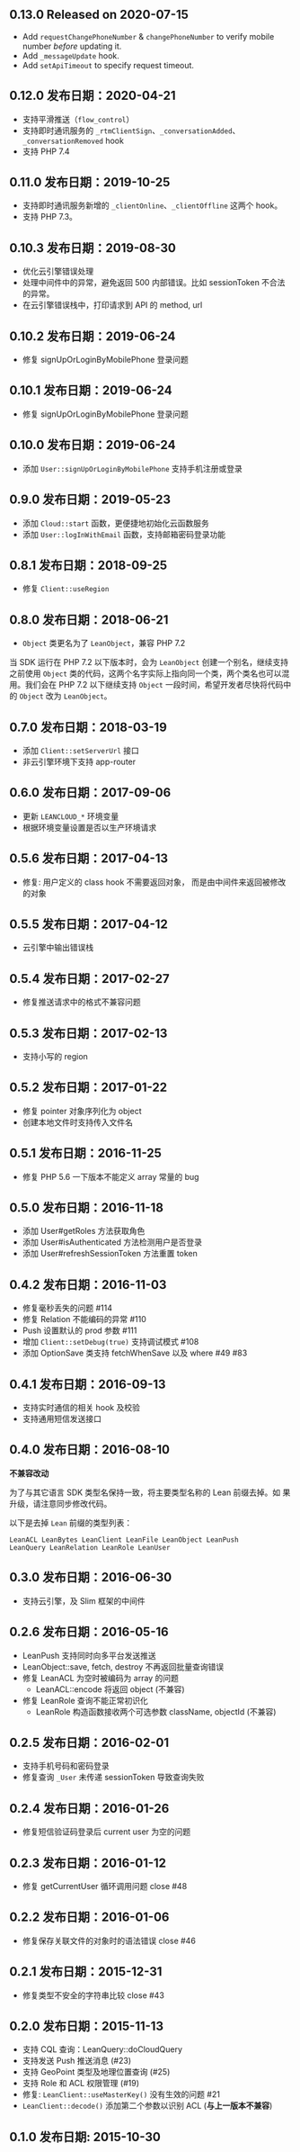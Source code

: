 
0.13.0 Released on 2020-07-15
----

- Add `requestChangePhoneNumber` & `changePhoneNumber` to verify mobile number *before* updating it.
- Add `_messageUpdate` hook.
- Add `setApiTimeout` to specify request timeout.

0.12.0 发布日期：2020-04-21
----

* 支持平滑推送（`flow_control`）
* 支持即时通讯服务的 `_rtmClientSign`、`_conversationAdded`、`_conversationRemoved` hook
* 支持 PHP 7.4

0.11.0 发布日期：2019-10-25
----

* 支持即时通讯服务新增的 `_clientOnline`、`_clientOffline` 这两个 hook。
* 支持 PHP 7.3。

0.10.3 发布日期：2019-08-30
----

* 优化云引擎错误处理
* 处理中间件中的异常，避免返回 500 内部错误。比如 sessionToken 不合法的异常。
* 在云引擎错误栈中，打印请求到 API 的 method, url

0.10.2 发布日期：2019-06-24
----

* 修复 signUpOrLoginByMobilePhone 登录问题

0.10.1 发布日期：2019-06-24
----

* 修复 signUpOrLoginByMobilePhone 登录问题

0.10.0 发布日期：2019-06-24
----

- 添加 `User::signUpOrLoginByMobilePhone` 支持手机注册或登录

0.9.0 发布日期：2019-05-23
----

- 添加 `Cloud::start` 函数，更便捷地初始化云函数服务
- 添加 `User::logInWithEmail` 函数，支持邮箱密码登录功能

0.8.1 发布日期：2018-09-25
----

- 修复 `Client::useRegion`

0.8.0 发布日期：2018-06-21
----

- `Object` 类更名为了 `LeanObject`，兼容 PHP 7.2

当 SDK 运行在 PHP 7.2 以下版本时，会为 `LeanObject` 创建一个别名，继续支持之前使用 `Object` 类的代码，这两个名字实际上指向同一个类，两个类名也可以混用。我们会在 PHP 7.2 以下继续支持 `Object` 一段时间，希望开发者尽快将代码中的 `Object` 改为 `LeanObject`。

0.7.0 发布日期：2018-03-19
----

* 添加 `Client::setServerUrl` 接口
* 非云引擎环境下支持 app-router

0.6.0 发布日期：2017-09-06
----

* 更新 `LEANCLOUD_*` 环境变量
* 根据环境变量设置是否以生产环境请求

0.5.6 发布日期：2017-04-13
----

* 修复: 用户定义的 class hook 不需要返回对象，
    而是由中间件来返回被修改的对象

0.5.5 发布日期：2017-04-12
----

* 云引擎中输出错误栈

0.5.4 发布日期：2017-02-27
----

* 修复推送请求中的格式不兼容问题

0.5.3 发布日期：2017-02-13
----

* 支持小写的 region

0.5.2 发布日期：2017-01-22
----

* 修复 pointer 对象序列化为 object
* 创建本地文件时支持传入文件名

0.5.1 发布日期：2016-11-25
----

* 修复 PHP 5.6 一下版本不能定义 array 常量的 bug

0.5.0 发布日期：2016-11-18
----

* 添加 User#getRoles 方法获取角色
* 添加 User#isAuthenticated 方法检测用户是否登录
* 添加 User#refreshSessionToken 方法重置 token

0.4.2 发布日期：2016-11-03
----

* 修复毫秒丢失的问题 #114
* 修复 Relation 不能编码的异常 #110
* Push 设置默认的 prod 参数 #111
* 增加 `Client::setDebug(true)` 支持调试模式 #108
* 添加 OptionSave 类支持 fetchWhenSave 以及 where #49 #83

0.4.1 发布日期：2016-09-13
----

* 支持实时通信的相关 hook 及校验
* 支持通用短信发送接口

0.4.0 发布日期：2016-08-10
----

**不兼容改动**

为了与其它语言 SDK 类型名保持一致，将主要类型名称的 Lean 前缀去掉。如
果升级，请注意同步修改代码。

以下是去掉 `Lean` 前缀的类型列表：

```
LeanACL LeanBytes LeanClient LeanFile LeanObject LeanPush
LeanQuery LeanRelation LeanRole LeanUser
```

0.3.0 发布日期：2016-06-30
----

* 支持云引擎，及 Slim 框架的中间件

0.2.6 发布日期：2016-05-16
----

* LeanPush 支持同时向多平台发送推送
* LeanObject::save, fetch, destroy 不再返回批量查询错误
* 修复 LeanACL 为空时被编码为 array 的问题
  - LeanACL::encode 将返回 object (不兼容)
* 修复 LeanRole 查询不能正常初识化
  - LeanRole 构造函数接收两个可选参数 className, objectId (不兼容)

0.2.5 发布日期：2016-02-01
----
* 支持手机号码和密码登录
* 修复查询 `_User` 未传递 sessionToken 导致查询失败

0.2.4 发布日期：2016-01-26
----

* 修复短信验证码登录后 current user 为空的问题

0.2.3 发布日期：2016-01-12
----

* 修复 getCurrentUser 循环调用问题 close #48

0.2.2 发布日期：2016-01-06
----

* 修复保存关联文件的对象时的语法错误 close #46

0.2.1 发布日期：2015-12-31
----

* 修复类型不安全的字符串比较 close #43

0.2.0 发布日期：2015-11-13
----
* 支持 CQL 查询：LeanQuery::doCloudQuery
* 支持发送 Push 推送消息 (#23)
* 支持 GeoPoint 类型及地理位置查询 (#25)
* 支持 Role 和 ACL 权限管理 (#19)
* 修复: `LeanClient::useMasterKey()` 没有生效的问题 #21
* `LeanClient::decode()` 添加第二个参数以识别 ACL
  (**与上一版本不兼容**)

0.1.0 发布日期: 2015-10-30
----
